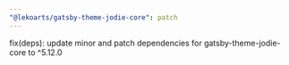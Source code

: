```yaml
---
"@lekoarts/gatsby-theme-jodie-core": patch
---
```


fix(deps): update minor and patch dependencies for gatsby-theme-jodie-core to ^5.12.0
